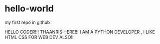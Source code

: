 # hello-world
my first repo in github

HELLO CODER!!!
THAANRIS HERE!!! I AM A PYTHON DEVELOPER , I LIKE HTML CSS FOR WEB DEV ALSO!!
